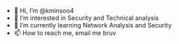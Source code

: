 - 👋 Hi, I’m @kminsoo4
- 👀 I’m interested in Security and Technical analysis
- 🌱 I’m currently learning Network Analysis and Security
- 📫 How to reach me, email me bruv

<!---
kminsoo4/kminsoo4 is a ✨ special ✨ repository because its `README.md` (this file) appears on your GitHub profile.
You can click the Preview link to take a look at your changes.
--->
